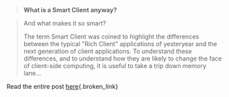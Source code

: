 > **What is a Smart Client anyway?**
				  
>   
> And what makes it so smart?
> 
> The term Smart Client was coined to highlight the differences between the typical "Rich Client" applications of yesteryear and the next generation of client applications. To understand these differences, and to understand how they are likely to change the face of client-side computing, it is useful to take a trip down memory lane... 

Read the entire post [here](http://weblogs.asp.net/dphill/articles/66300.aspx){.broken_link}